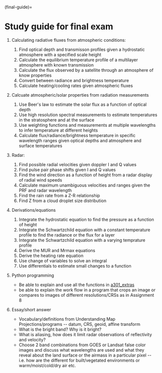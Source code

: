 

(final-guide)=
# Study guide for final exam


1. Calculating radiative fluxes from atmospheric conditions:

   1. Find optical depth and transmisson profiles given a hydrostatic atmosphere with
      a specified scale height
   2. Calculate the equilibrium temperature profile of a multilayer atmosphere with known
      transmission
   3. Calculate the flux observed by a satellite through an atmosphere of know properties
   4. Convert between radiance and brightness temperature
   5. Calculate heating/cooling rates given atmospheric fluxes

2. Calcuate atmospheric/solar properties from radiation measurements

   1. Use Beer's law to estimate the solar flux as a function of optical depth
   2. Use high resolution spectral measurements to estimate temperatures in the stratosphere and
      at the surface
   3. Use weighting functions and measurements at multiple wavelengths to infer temperature at
      different heights
   4. Calculate flux/radiance/brightness temperature in specific wavelength ranges  given optical depths and atmosphere and surface temperatures

3. Radar:

   1. Find possible radial velocities given doppler I and Q values
   2. Find pulse pair phase shifts given I and Q values
   3. Find the wind direction as a function of height from a radar display of radial wind speeds
   4. Calculate maximum unambiguous velocities and ranges given the PRF and radar wavelength
   5. Find the rain rate from a Z-R relationship
   6. Find Z from a cloud droplet size distribution

4. Derivations/equations

   1. Integrate the hydrostatic equation to find the pressure as a function of height
   2. Integrate the Schwartzchild equation with a constant temperature profile to find the
      radiance or the flux for a layer
   3. Integrate the Schwartzchild equation with a varying temprature profile
   4. Derive the MUR and Mrmax equations
   5. Derive the heating rate equation
   6. Use change of variables to solve an integral
   7. Use differentials to estimate small changes to a function

5. Python programming

   - Be able to explain and use all the functions in [a301_extras](https://phaustin.github.io/a301_extras/full_listing.html)
   - be able to explain the work flow in a program that crops an image or compares
     to images of different resolutions/CRSs as in Assignment 8

7. Essay/short answer

   - Vocabulary/definitions from Understanding Map Projections/programs -- datum, CRS, geoid, affine transform
   - What is the bright band? Why is it bright?
   - What is aliasing, how does it limit radar observations of reflectivity and velocity?
   - Choose 2 band combinations from GOES or Landsat false color images and discuss what wavelengths are used and what they reveal about the land surface or the airmass in a particular pixel -- i.e. how are the different for built/vegetated environments or warm/moist/cold/dry air etc.
   
